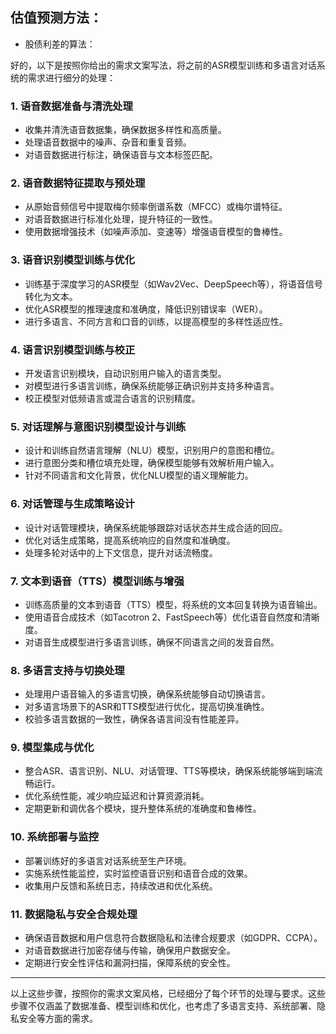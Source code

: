 ## 估值预测方法：

- 股债利差的算法：





好的，以下是按照你给出的需求文案写法，将之前的ASR模型训练和多语言对话系统的需求进行细分的处理：

### 1. **语音数据准备与清洗处理**
- 收集并清洗语音数据集，确保数据多样性和高质量。
- 处理语音数据中的噪声、杂音和重复音频。
- 对语音数据进行标注，确保语音与文本标签匹配。

### 2. **语音数据特征提取与预处理**
- 从原始音频信号中提取梅尔频率倒谱系数（MFCC）或梅尔谱特征。
- 对语音数据进行标准化处理，提升特征的一致性。
- 使用数据增强技术（如噪声添加、变速等）增强语音模型的鲁棒性。

### 3. **语音识别模型训练与优化**
- 训练基于深度学习的ASR模型（如Wav2Vec、DeepSpeech等），将语音信号转化为文本。
- 优化ASR模型的推理速度和准确度，降低识别错误率（WER）。
- 进行多语言、不同方言和口音的训练，以提高模型的多样性适应性。

### 4. **语言识别模型训练与校正**
- 开发语言识别模块，自动识别用户输入的语言类型。
- 对模型进行多语言训练，确保系统能够正确识别并支持多种语言。
- 校正模型对低频语言或混合语言的识别精度。

### 5. **对话理解与意图识别模型设计与训练**
- 设计和训练自然语言理解（NLU）模型，识别用户的意图和槽位。
- 进行意图分类和槽位填充处理，确保模型能够有效解析用户输入。
- 针对不同语言和文化背景，优化NLU模型的语义理解能力。

### 6. **对话管理与生成策略设计**
- 设计对话管理模块，确保系统能够跟踪对话状态并生成合适的回应。
- 优化对话生成策略，提高系统响应的自然度和准确度。
- 处理多轮对话中的上下文信息，提升对话流畅度。

### 7. **文本到语音（TTS）模型训练与增强**
- 训练高质量的文本到语音（TTS）模型，将系统的文本回复转换为语音输出。
- 使用语音合成技术（如Tacotron 2、FastSpeech等）优化语音自然度和清晰度。
- 对语音生成模型进行多语言训练，确保不同语言之间的发音自然。

### 8. **多语言支持与切换处理**
- 处理用户语音输入的多语言切换，确保系统能够自动切换语言。
- 对多语言场景下的ASR和TTS模型进行优化，提高切换准确性。
- 校验多语言数据的一致性，确保各语言间没有性能差异。

### 9. **模型集成与优化**
- 整合ASR、语言识别、NLU、对话管理、TTS等模块，确保系统能够端到端流畅运行。
- 优化系统性能，减少响应延迟和计算资源消耗。
- 定期更新和调优各个模块，提升整体系统的准确度和鲁棒性。

### 10. **系统部署与监控**
- 部署训练好的多语言对话系统至生产环境。
- 实施系统性能监控，实时监控语音识别和语音合成的效果。
- 收集用户反馈和系统日志，持续改进和优化系统。

### 11. **数据隐私与安全合规处理**
- 确保语音数据和用户信息符合数据隐私和法律合规要求（如GDPR、CCPA）。
- 对语音数据进行加密存储与传输，确保用户数据安全。
- 定期进行安全性评估和漏洞扫描，保障系统的安全性。

---

以上这些步骤，按照你的需求文案风格，已经细分了每个环节的处理与要求。这些步骤不仅涵盖了数据准备、模型训练和优化，也考虑了多语言支持、系统部署、隐私安全等方面的需求。